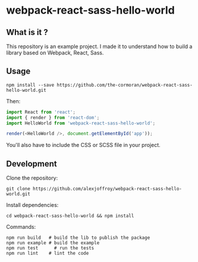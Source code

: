 # webpack-react-sass-hello-world

## What is it ?
This repository is an example project. I made it to understand how to build a library based on Webpack, React, Sass.

## Usage
```
npm install --save https://github.com/the-cormoran/webpack-react-sass-hello-world.git
```
Then:
```javascript
import React from 'react';
import { render } from 'react-dom';
import HelloWorld from 'webpack-react-sass-hello-world';

render(<HelloWorld />, document.getElementById('app'));

```
You'll also have to include the CSS or SCSS file in your project.

## Development
Clone the repository:
```
git clone https://github.com/alexjoffroy/webpack-react-sass-hello-world.git
```
Install dependencies:
```
cd webpack-react-sass-hello-world && npm install
```
Commands:
```shell
npm run build 	# build the lib to publish the package
npm run example # build the example
npm run test	  # run the tests
npm run lint    # lint the code
```
